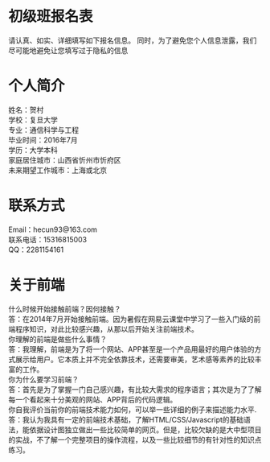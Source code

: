 <h1>初级班报名表</h1>
请认真、如实、详细填写如下报名信息。 同时，为了避免您个人信息泄露，我们尽可能地避免让您填写过于隐私的信息
<h1>个人简介</h1>
姓名：贺村<br />
学校：复旦大学<br />
专业：通信科学与工程<br />
毕业时间：2016年7月<br />
学历：大学本科<br />
家庭居住城市：山西省忻州市忻府区<br />
未来期望工作城市：上海或北京<br />
<h1>联系方式</h1>
Email：hecun93@163.com<br />
联系电话：15316815003<br />
QQ：2281154161<br />
<h1>关于前端</h1>
什么时候开始接触前端？因何接触？<br />
答：在2014年7月开始接触前端。因为暑假在网易云课堂中学习了一些入门级的前端程序知识，对此比较感兴趣，从那以后开始关注前端技术。<br />
你理解的前端是做些什么事情？<br />
答：我理解，前端是为了将一个网站、APP甚至是一个产品用最好的用户体验的方式展示给用户。它本质上并不完全依靠技术，还需要审美，艺术感等素养的比较丰富的工作。<br />
你为什么要学习前端？<br />
答：首先是为了掌握一门自己感兴趣，有比较大需求的程序语言；其次是为了了解每一个看起来十分美观的网站、APP背后的代码逻辑。<br />
你自我评价当前你的前端技术能力如何，可以举一些详细的例子来描述能力水平.<br />
答：我认为我具有一定的前端技术基础，了解HTML/CSS/Javascript的基础语法，能依据设计图独立做出一些比较简单的网页。但是，比较欠缺的是大中型项目的实战，不了解一个完整项目的操作流程，以及一些比较细节的有针对性的知识点练习。<br />
